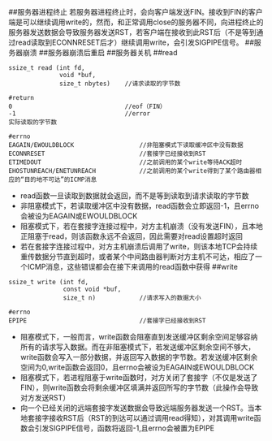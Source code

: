 ##服务器进程终止
若服务器进程终止时，会向客户端发送FIN。接收到FIN的客户端是可以继续调用write的，然而，和正常调用close的服务器不同，向进程终止的服务器发送数据会导致服务器发送RST，若客户端在接收到此RST后（不是等到通过read读取到ECONNRESET后才）继续调用write，会引发SIGPIPE信号。
##服务器崩溃
##服务器崩溃后重启
##服务器关机
##read
```
ssize_t read (int fd,
			  void *buf, 
			  size_t nbytes)	//请求读取的字节数
			  
#return
0								//eof（FIN）
-1								//error
实际读取的字节数

#errno
EAGAIN/EWOULDBLOCK					//非阻塞模式下读取缓冲区中没有数据
ECONNRESET							//套接字已经接收到RST
ETIMEDOUT							//之前调用的某个write等待ACK超时
EHOSTUNREACH/ENETUNREACH			//之前调用的某个write得到了某个路由器相应的“目的地不可达”的ICMP消息
```
- read函数一旦读取到数据就会返回，而不是等到读取到请求读取的字节数
- 非阻塞模式下，若读取缓冲区中没有数据，read函数会立即返回-1，且errno会被设为EAGAIN或EWOULDBLOCK
- 阻塞模式下，若在套接字连接过程中，对方主机崩溃（没有发送FIN），且本地正阻塞于read，则该函数永远不会返回，因此需要对read设置超时返回
- 若在套接字连接过程中，对方主机崩溃后调用了write，则该本地TCP会持续重传数据分节直到超时，或者某个中间路由器判断对方主机不可达，相应了一个ICMP消息，这些错误都会在接下来调用的read函数中获得
##write

```
ssize_t write (int fd, 
			   const void *buf, 
			   size_t n)			//请求写入的数据大小
			   
#errno
EPIPE								//套接字已经接收到RST
```

- 阻塞模式下，一般而言，write函数会阻塞直到发送缓冲区剩余空间足够容纳所有的请求写入数据。而在非阻塞模式下，若发送缓冲区剩余空间不够大，write函数会写入一部分数据，并返回写入数据的字节数。若发送缓冲区剩余空间为0,write函数会返回0，且errno会被设为EAGAIN或EWOULDBLOCK
- 阻塞模式下，若进程阻塞于write函数时，对方关闭了套接字（不仅是发送了FIN），则write函数会将剩余缓冲区填满并返回所写的字节数（此操作会导致对方发送RST）
- 向一个已经关闭的远端套接字发送数据会导致远端服务器发送一个RST。当本地套接字接收RST后（RST的到达可以通过调用read得知），对其调用write函数会引发SIGPIPE信号，函数将返回-1,且errno会被置为EPIPE

